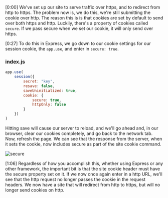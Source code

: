 [0:00] We've set up our site to serve traffic over https, and to redirect from http to https. The problem now is, we do this, we're still submitting the cookie over http. The reason this is is that cookies are set by default to send over both https and http. Luckily, there's a property of cookies called `secure`. If we pass secure when we set our cookie, it will only send over https.

[0:27] To do this in Express, we go down to our cookie settings for our session cookie, the `app.use`, and enter in `secure: true`. 

### index.js
```js
app.use(
    session({
        secret: "key",
        resave: false,
        saveUninitialized: true,
        cookie: {
            secure: true, 
            httpOnly: false
        }
    })
)
```

Hitting save will cause our server to reload, and we'll go ahead and, in our browser, clear our cookies completely, and go back to the network tab. Now, refresh the page. We can see that the response from the server, when it sets the cookie, now includes secure as part of the site cookie command.

![secure](https://res.cloudinary.com/dg3gyk0gu/image/upload/v1581384983/transcript-images/egghead-set-the-secure-cookie-flag-to-ensure-cookies-are-only-sent-over-secure-connections-secure.png)

[1:06] Regardless of how you accomplish this, whether using Express or any other framework, the important bit is that the site cookie header must have the secure property set on it. If we now once again enter in a http URL, we'll see that the http request no longer passes the cookie in the request headers. We now have a site that will redirect from http to https, but will no longer send cookies on http.